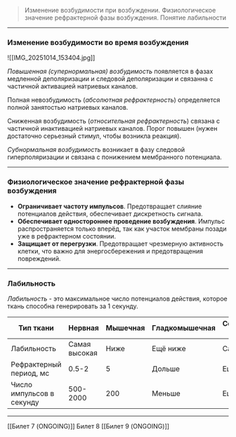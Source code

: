 
> Изменение возбудимости при возбуждении. Физиологическое значение рефрактерной фазы возбуждения. Понятие лабильности

---

### Изменение возбудимости во время возбуждения


![[IMG_20251014_153404.jpg]]

*Повышенная (супернормальная) возбудимость* появляется в фазах медленной деполяризации и следовой деполяризации и связанна с частичной активацией натриевых каналов.
 
Полная невозбудимость (*абсолютная рефрактерность*) определяется полной занятостью натриевых каналов.

Сниженная возбудимость (*относительная рефрактерность*) связана с частичной инактивацией натриевых каналов. Порог повышен (нужен достаточно серьезный стимул, чтобы возникла реакция).

*Субнормальная возбудимость* возникает в фазу следовой гиперполяризации и связана с понижением мембранного потенциала.

---

### Физиологическое значение рефрактерной фазы возбуждения

- **Ограничивает частоту импульсов**. Предотвращает слияние потенциалов действия, обеспечивает дискретность сигнала.  
- **Обеспечивает одностороннее проведение возбуждения**. Импульс распространяется только вперёд, так как участок мембраны позади уже в рефрактерном состоянии.  
- **Защищает от перегрузки**. Предотвращает чрезмерную активность клетки, что важно для энергосбережения и предотвращения повреждений.  

---

### Лабильность

*Лабильность* - это максимальное число потенциалов действия, которое ткань способна генерировать за 1 секунду. 

| Тип ткани                 | Нервная       | Мышечная | Гладкомышечная | Секреторные клетки |
| ------------------------- | ------------- | -------- | -------------- | ------------------ |
| Лабильность               | Самая высокая | Ниже     | Ещё ниже       | Самая низкая       |
| Рефрактерный период, мс   | 0.5-2         | 5        | Дольше         | Ещё дольше         |
| Число импульсов в секунду | 500-2000      | 200      | Меньше         | Ещё меньше         |


---
[[Билет 7 (ONGOING)]]
Билет 8
[[Билет 9 (ONGOING)]]